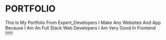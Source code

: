 # PORTFOLIO
This Is My Portfolio From Expert_Developers I Make Any Websites And App Because I Am An Full Stack Web Developers I Am Very Good In Frontend !!!!!!
